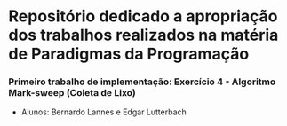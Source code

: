 # Repositório dedicado a apropriação dos trabalhos realizados na matéria de Paradigmas da Programação

### Primeiro trabalho de implementação: Exercício 4 - Algoritmo Mark-sweep (Coleta de Lixo)
- Alunos: Bernardo Lannes e Edgar Lutterbach
